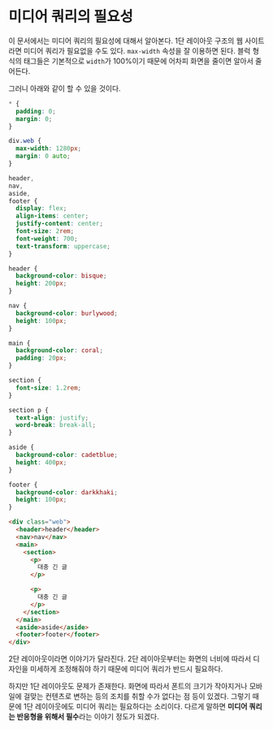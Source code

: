 # 미디어 쿼리의 필요성
이 문서에서는 미디어 쿼리의 필요성에 대해서 알아본다. 1단 레이아웃 구조의 웹 사이트라면 미디어 쿼리가 필요없을 수도 있다. `max-width` 속성을 잘 이용하면 된다. 블럭 형식의 태그들은 기본적으로 `width`가 100%이기 때문에 어차피 화면을 줄이면 알아서 줄어든다.

그러니 아래와 같이 할 수 있을 것이다.

```css
* {
  padding: 0;
  margin: 0;
}

div.web {
  max-width: 1280px;
  margin: 0 auto;
}

header,
nav,
aside,
footer {
  display: flex;
  align-items: center;
  justify-content: center;
  font-size: 2rem;
  font-weight: 700;
  text-transform: uppercase;
}

header {
  background-color: bisque;
  height: 200px;
}

nav {
  background-color: burlywood;
  height: 100px;
}

main {
  background-color: coral;
  padding: 20px;
}

section {
  font-size: 1.2rem;
}

section p {
  text-align: justify;
  word-break: break-all;
}

aside {
  background-color: cadetblue;
  height: 400px;
}

footer {
  background-color: darkkhaki;
  height: 100px;
}
```

```html
<div class="web">
  <header>header</header>
  <nav>nav</nav>
  <main>
    <section>
      <p>
        대충 긴 글
      </p>

      <p>
        대충 긴 글
      </p>
    </section>
  </main>
  <aside>aside</aside>
  <footer>footer</footer>
</div>
```

2단 레이아웃이라면 이야기가 달라진다. 2단 레이아웃부터는 화면의 너비에 따라서 디자인을 미세하게 조정해줘야 하기 때문에 미디어 쿼리가 반드시 필요하다.

하지만 1단 레이아웃도 문제가 존재한다. 화면에 따라서 폰트의 크기가 작아지거나 모바일에 걸맞는 컨텐츠로 변하는 등의 조치를 취할 수가 없다는 점 등이 있겠다. 그렇기 때문에 1단 레이아웃에도 미디어 쿼리는 필요하다는 소리이다. 다르게 말하면 **미디어 쿼리는 반응형을 위해서 필수**라는 이야기 정도가 되겠다.